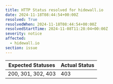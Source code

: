 ```yaml
---
title: HTTP Status resolved for hidewall.io
date: 2024-11-18T08:44:54+00:00Z
resolved: True
resolvedWhen: 2024-11-18T08:44:54+00:00Z
resolvedStartTime: 2024-11-08T11:28:04+00:00Z
severity: notice
affected:
  - hidewall.io
section: issue
---
```


| Expected Statuses | Actual Status  |
|-------------------|----------------|
| 200, 301, 302, 403 | 403 |
